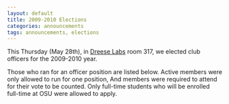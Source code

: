 ```yaml
---
layout: default
title: 2009-2010 Elections
categories: announcements
tags: announcements, elections
---
```

This Thursday (May 28th), in [Dreese Labs](http://www.osu.edu/map/building.php?building=279) room 317, we elected club officers for the 2009-2010 year.

Those who ran for an officer position are listed below. Active members were only allowed to run for one position, And members were  required to attend for their vote to be counted. Only full-time students who will be enrolled full-time at OSU were allowed to apply.
